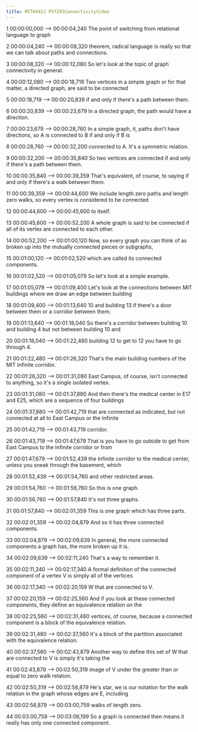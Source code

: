 ```yaml
---
title: MIT6042J P57293ConnectivityVideo
---
```


1
00:00:00,000 --> 00:00:04,240
The point of switching from relational language to graph

2
00:00:04,240 --> 00:00:08,320
theorem, radical language is really so that we can talk about paths and connections.

3
00:00:08,320 --> 00:00:12,080
So let's look at the topic of graph connectivity in general.

4
00:00:12,080 --> 00:00:18,719
Two vertices in a simple graph or for that matter, a directed graph, are said to be connected

5
00:00:18,719 --> 00:00:20,839
if and only if there's a path between them.

6
00:00:20,839 --> 00:00:23,679
In a directed graph, the path would have a direction.

7
00:00:23,679 --> 00:00:28,760
In a simple graph, it, paths don't have directions, so A is connected to B if and only if B is

8
00:00:28,760 --> 00:00:32,200
connected to A. It's a symmetric relation.

9
00:00:32,200 --> 00:00:35,840
So two vertices are connected if and only if there's a path between them.

10
00:00:35,840 --> 00:00:39,359
That's equivalent, of course, to saying if and only if there's a walk between them.

11
00:00:39,359 --> 00:00:44,600
We include length zero paths and length zero walks, so every vertex is considered to be connected

12
00:00:44,600 --> 00:00:45,600
to itself.

13
00:00:45,600 --> 00:00:52,200
A whole graph is said to be connected if all of its vertex are connected to each other.

14
00:00:52,200 --> 00:01:00,120
Now, so every graph you can think of as broken up into the mutually connected pieces or subgraphs,

15
00:01:00,120 --> 00:01:02,520
which are called its connected components.

16
00:01:02,520 --> 00:01:05,079
So let's look at a simple example.

17
00:01:05,079 --> 00:01:09,400
Let's look at the connections between MIT buildings where we draw an edge between building

18
00:01:09,400 --> 00:01:13,640
10 and building 13 if there's a door between them or a corridor between them.

19
00:01:13,640 --> 00:01:18,040
So there's a corridor between building 10 and building 4 but not between building 10 and

20
00:01:18,040 --> 00:01:22,480
building 12 to get to 12 you have to go through 4.

21
00:01:22,480 --> 00:01:26,320
That's the main building numbers of the MIT Infinite corridor.

22
00:01:26,320 --> 00:01:31,080
East Campus, of course, isn't connected to anything, so it's a single isolated vertex.

23
00:01:31,080 --> 00:01:37,880
And then there's the medical center in E17 and E25, which are a sequence of four buildings

24
00:01:37,880 --> 00:01:42,719
that are connected as indicated, but not connected at all to East Campus or the Infinite

25
00:01:42,719 --> 00:01:43,719
corridor.

26
00:01:43,719 --> 00:01:47,679
That is you have to go outside to get from East Campus to the Infinite corridor or from

27
00:01:47,679 --> 00:01:52,439
the Infinite corridor to the medical center, unless you sneak through the basement, which

28
00:01:52,439 --> 00:01:54,760
and other restricted areas.

29
00:01:54,760 --> 00:01:56,760
So this is one graph.

30
00:01:56,760 --> 00:01:57,840
It's not three graphs.

31
00:01:57,840 --> 00:02:01,359
This is one graph which has three parts.

32
00:02:01,359 --> 00:02:04,879
And so it has three connected components.

33
00:02:04,879 --> 00:02:09,639
In general, the more connected components a graph has, the more broken up it is.

34
00:02:09,639 --> 00:02:11,240
That's a way to remember it.

35
00:02:11,240 --> 00:02:17,340
A formal definition of the connected component of a vertex V is simply all of the vertices

36
00:02:17,340 --> 00:02:20,159
W that are connected to V.

37
00:02:20,159 --> 00:02:25,560
And if you look at these connected components, they define an equivalence relation on the

38
00:02:25,560 --> 00:02:31,480
vertices, of course, because a connected component is a block of the equivalence relation.

39
00:02:31,480 --> 00:02:37,560
It's a block of the partition associated with the equivalence relation.

40
00:02:37,560 --> 00:02:43,879
Another way to define this set of W that are connected to V is simply it's taking the

41
00:02:43,879 --> 00:02:50,319
image of V under the greater than or equal to zero walk relation.

42
00:02:50,319 --> 00:02:56,879
He's star, we is our notation for the walk relation in the graph whose edges are E, including

43
00:02:56,879 --> 00:03:00,759
walks of length zero.

44
00:03:00,759 --> 00:03:06,199
So a graph is connected then means it really has only one connected component.


